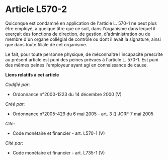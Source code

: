 # Article L570-2

Quiconque est condamné en application de l'article L. 570-1 ne peut plus être employé, à quelque titre que ce soit, dans
l'organisme dans lequel il exerçait des fonctions de direction, de gestion, d'administration ou de membre d'un organe
collégial de contrôle ou dont il avait la signature, ainsi que dans toute filiale de cet organisme. 

Le fait, pour toute personne physique, de méconnaître l'incapacité prescrite au présent article est puni des peines prévues à
l'article L. 570-1. Est puni des mêmes peines l'employeur ayant agi en connaissance de cause.

**Liens relatifs à cet article**

_Codifié par_:

  - Ordonnance n°2000-1223 du 14 décembre 2000 (V)

_Créé par_:

  - Ordonnance n°2005-429 du 6 mai 2005 - art. 3 () JORF 7 mai 2005

_Cite_:

  - Code monétaire et financier - art. L570-1 (V)

_Cité par_:

  - Code monétaire et financier - art. L735-1 (V)
